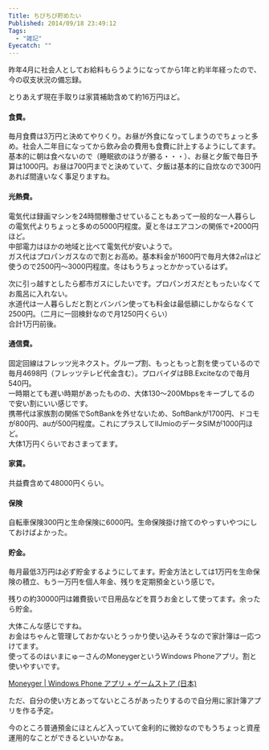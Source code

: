 ```yaml
---
Title: ちびちび貯めたい
Published: 2014/09/18 23:49:12
Tags:
  - "雑記"
Eyecatch: ""
---
```

昨年4月に社会人としてお給料もらうようになってから1年と約半年経ったので、今の収支状況の備忘録。

とりあえず現在手取りは家賃補助含めて約16万円ほど。

#### 食費。  
毎月食費は3万円と決めてやりくり。お昼が外食になってしまうのでちょっと多め。社会人二年目になってから飲み会の費用も食費に計上するようにしてます。  
基本的に朝は食べないので（睡眠欲のほうが勝る・・・）、お昼と夕飯で毎日予算は1000円。お昼は700円までと決めていて、夕飯は基本的に自炊なので300円あれば間違いなく事足りますね。

#### 光熱費。  
電気代は録画マシンを24時間稼働させていることもあって一般的な一人暮らしの電気代よりちょっと多めの5000円程度。夏と冬はエアコンの関係で+2000円ほど。  
中部電力はほかの地域と比べて電気代が安いようで。  
ガス代はプロパンガスなので割とお高め。基本料金が1600円で毎月大体2㎥ほど使うので2500円～3000円程度。冬はもうちょっとかかっているはず。

次に引っ越すとしたら都市ガスにしたいです。プロパンガスだともったいなくてお風呂に入れない。  
水道代は一人暮らしだと割とバンバン使っても料金は最低額にしかならなくて2500円。（二月に一回検針なので月1250円くらい）  
合計1万円前後。

#### 通信費。  
固定回線はフレッツ光ネクスト。グループ割、もっともっと割を使っているので毎月4698円（フレッツテレビ代金含む）。プロバイダはBB.Exciteなので毎月540円。  
一時期とても遅い時期があったものの、大体130～200Mbpsをキープしてるので安い割にいい感じです。  
携帯代は家族割の関係でSoftBankを外せないため、SoftBankが1700円、ドコモが800円、auが500円程度。これにプラスしてIIJmioのデータSIMが1000円ほど。  
大体1万円くらいでおさまってます。

#### 家賃。  
共益費含めて48000円くらい。

#### 保険  
自転車保険300円と生命保険に6000円。生命保険掛け捨てのやっすいやつにしておけばよかった。

#### 貯金。  
毎月最低3万円は必ず貯金するようにしてます。貯金方法としては1万円を生命保険の積立、もう一万円を個人年金、残りを定期預金という感じで。

残りの約30000円は雑費扱いで日用品などを買うお金として使ってます。余ったら貯金。

大体こんな感じですね。  
お金はちゃんと管理しておかないとうっかり使い込みそうなので家計簿は一応つけてます。  
使ってるのはいまにゅーさんのMoneygerというWindows Phoneアプリ。割と使いやすいです。

[Moneyger | Windows Phone アプリ + ゲームストア (日本)](http://www.windowsphone.com/ja-jp/store/app/moneyger/ef48b793-400c-4d17-9a86-1ea3d58dfdae)

ただ、自分の使い方とあってないところがあったりするので自分用に家計簿アプリを作る予定。

今のところ普通預金にほとんど入っていて金利的に微妙なのでもうちょっと資産運用的なことができるといいかなぁ。
